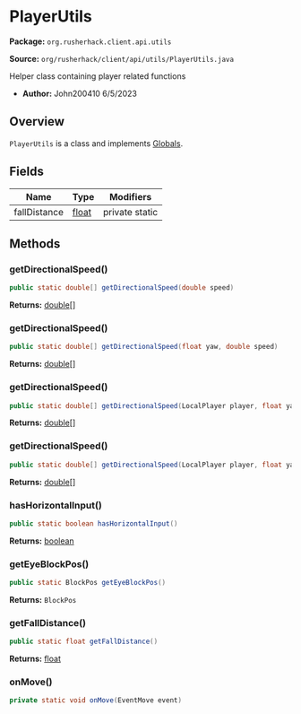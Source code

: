 # PlayerUtils

**Package:** `org.rusherhack.client.api.utils`

**Source:** `org/rusherhack/client/api/utils/PlayerUtils.java`

Helper class containing player related functions
* **Author:** John200410 6/5/2023



## Overview

`PlayerUtils` is a class and implements [Globals](/client/api/Globals.md).

## Fields

| Name | Type | Modifiers |
|------|------|----------|
| fallDistance | [float](https://docs.oracle.com/en/java/javase/21/docs/api/java.base/java/lang/Float.html) | private static |


## Methods

### getDirectionalSpeed()

```java
public static double[] getDirectionalSpeed(double speed)
```

**Returns:** [double](https://docs.oracle.com/en/java/javase/21/docs/api/java.base/java/lang/Double.html)[]

### getDirectionalSpeed()

```java
public static double[] getDirectionalSpeed(float yaw, double speed)
```

**Returns:** [double](https://docs.oracle.com/en/java/javase/21/docs/api/java.base/java/lang/Double.html)[]

### getDirectionalSpeed()

```java
public static double[] getDirectionalSpeed(LocalPlayer player, float yaw, double speed)
```

**Returns:** [double](https://docs.oracle.com/en/java/javase/21/docs/api/java.base/java/lang/Double.html)[]

### getDirectionalSpeed()

```java
public static double[] getDirectionalSpeed(LocalPlayer player, float yaw, double speed, float forward, float strafe)
```

**Returns:** [double](https://docs.oracle.com/en/java/javase/21/docs/api/java.base/java/lang/Double.html)[]

### hasHorizontalInput()

```java
public static boolean hasHorizontalInput()
```

**Returns:** [boolean](https://docs.oracle.com/en/java/javase/21/docs/api/java.base/java/lang/Boolean.html)

### getEyeBlockPos()

```java
public static BlockPos getEyeBlockPos()
```

**Returns:** `BlockPos`

### getFallDistance()

```java
public static float getFallDistance()
```

**Returns:** [float](https://docs.oracle.com/en/java/javase/21/docs/api/java.base/java/lang/Float.html)

### onMove()

```java
private static void onMove(EventMove event)
```

